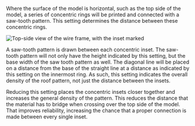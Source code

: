 Where the surface of the model is horizontal, such as the top side of the model, a series of concentric rings will be printed and connected with a saw-tooth pattern. This setting determines the distance between these concentric rings.

![Top-side view of the wire frame, with the inset marked](../../../articles/images/wireframe_roof_inset.svg)

A saw-tooth pattern is drawn between each concentric inset. The saw-tooth pattern will not only have the height indicated by this setting, but the base width of the saw tooth pattern as well. The diagonal line will be placed on a distance from the base of the straight line at a distance as indicated by this setting on the innermost ring. As such, this setting indicates the overall density of the roof pattern, not just the distance between the insets.

Reducing this setting places the concentric insets closer together and increases the general density of the pattern. This reduces the distance that the material has to bridge when crossing over the top side of the model. That improves reliability, increasing the chance that a proper connection is made between every single inset.